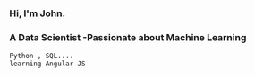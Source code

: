 ### Hi, I'm John.
### A Data Scientist -Passionate about Machine Learning
    Python , SQL....
    learning Angular JS
